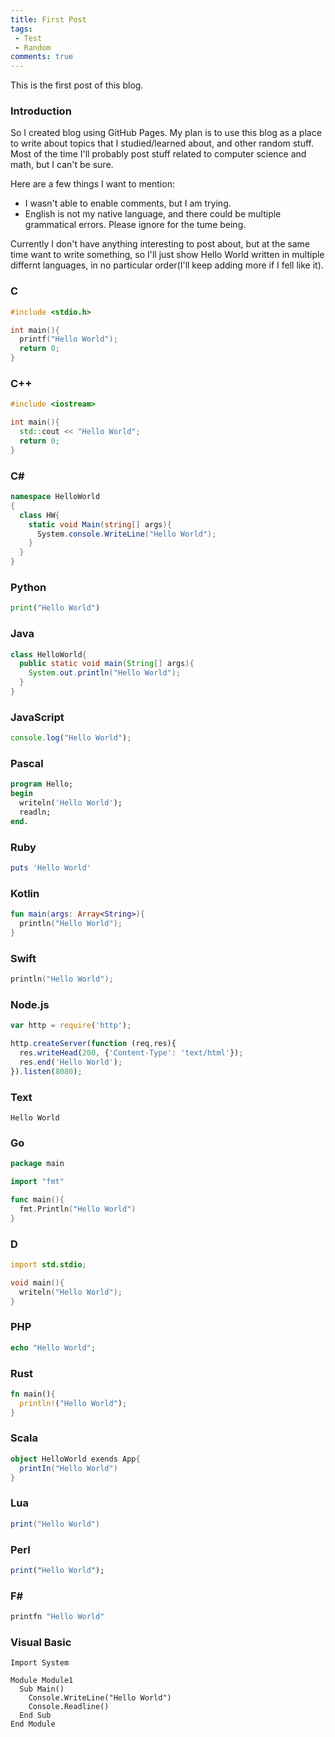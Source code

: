 ```yaml
---
title: First Post
tags:
 - Test
 - Random
comments: true
---
```


This is the first post of this blog.

<!--more-->
### Introduction

So I created blog using GitHub Pages. My plan is to use this blog as a place to write about topics that I studied/learned about, and other random stuff.
Most of the time I'll probably post stuff related to computer science and math, but I can't be sure.

Here are a few things I want to mention:
* I wasn't able to enable comments, but I am trying.
* English is not my native language, and there could be multiple grammatical errors. Please ignore for the tume being.

Currently I don't have anything interesting to post about, but at the same time want to write something, so I'll just show Hello World written in multiple differnt languages, in no particular order(I'll keep adding more if I fell like it).

### C
```c
#include <stdio.h>

int main(){
  printf("Hello World");
  return 0;
}
```

### C++
```cpp
#include <iostream>

int main(){
  std::cout << "Hello World";
  return 0;
}
```

### C#
```csharp
namespace HelloWorld
{
  class HW{
    static void Main(string[] args){
      System.console.WriteLine("Hello World");
    }
  }
}
```

### Python
```python
print("Hello World")
```

### Java
```java
class HelloWorld{
  public static void main(String[] args){
    System.out.println("Hello World");
  }
}
```

### JavaScript
```javascript
console.log("Hello World");
```

### Pascal
```pascal
program Hello;
begin
  writeln('Hello World');
  readln;
end.
```

### Ruby
```ruby
puts 'Hello World'
```

### Kotlin
```kotlin
fun main(args: Array<String>){
  println("Hello World");
}
```

### Swift
```swift
println("Hello World");
```

### Node.js
```javascript
var http = require('http');

http.createServer(function (req,res){
  res.writeHead(200, {'Content-Type': 'text/html'});
  res.end('Hello World');
}).listen(8080);
```

### Text
```
Hello World
```

### Go
```go
package main

import "fmt"

func main(){
  fmt.Println("Hello World")
}
```

### D
```d
import std.stdio;

void main(){
  writeln("Hello World");
}
```

### PHP
```php
echo "Hello World";
```

### Rust
```rust
fn main(){
  println!("Hello World");
}
```

### Scala
```scala
object HelloWorld exends App{
  printIn("Hello World")
}
```

### Lua
```lua
print("Hello World")
```

### Perl
```perl
print("Hello World");
```

### F#
```fsharp
printfn "Hello World"
```

### Visual Basic
```vb6
Import System

Module Module1
  Sub Main()
    Console.WriteLine("Hello World")
    Console.Readline()
  End Sub
End Module
```
